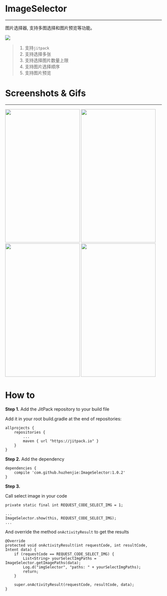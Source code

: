 # ImageSelector

------

图片选择器, 支持多图选择和图片预览等功能。

[![](https://jitpack.io/v/huzhenjie/ImageSelector.svg)](https://jitpack.io/#huzhenjie/ImageSelector)

> 1. 支持`jitpack`
> 2. 支持选择多张
> 3. 支持选择图片数量上限
> 4. 支持图片选择顺序
> 5. 支持图片预览

# Screenshots & Gifs

------

<img src="https://github.com/huzhenjie/ImageSelector/blob/master/images/3158364398.gif" width="240px" height="427px" />

<img src="https://github.com/huzhenjie/ImageSelector/blob/master/images/device-2016-11-01-164055.png" width="240px" height="427px" />
<img src="https://github.com/huzhenjie/ImageSelector/blob/master/images/device-2016-11-01-164203.png" width="240px" height="427px" />
<img src="https://github.com/huzhenjie/ImageSelector/blob/master/images/device-2016-11-01-164115.png" width="240px" height="427px" />

# How to

**Step 1.** Add the JitPack repository to your build file

Add it in your root build.gradle at the end of repositories:

```
allprojects {
	repositories {
		...
		maven { url "https://jitpack.io" }
	}
}
```

**Step 2.** Add the dependency

```
dependencies {
    compile 'com.github.huzhenjie:ImageSelector:1.0.2'
}
```

**Step 3.** 

Call select image in your code

```
private static final int REQUEST_CODE_SELECT_IMG = 1;

...
ImageSelector.show(this, REQUEST_CODE_SELECT_IMG);
...
```

And override the method `onActivityResult` to get the results

```
@Override
protected void onActivityResult(int requestCode, int resultCode, Intent data) {
    if (requestCode == REQUEST_CODE_SELECT_IMG) {
        List<String> yourSelectImgPaths = ImageSelector.getImagePaths(data);
        Log.d("imgSelector", "paths: " + yourSelectImgPaths);
        return;
    }
    
    super.onActivityResult(requestCode, resultCode, data);
}
```